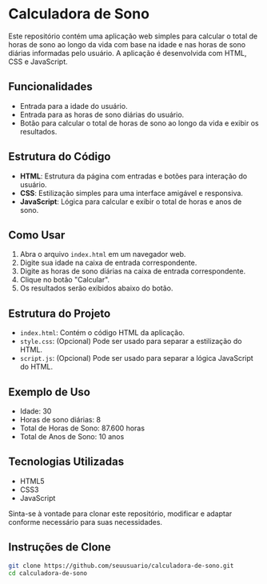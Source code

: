 # Calculadora de Sono

Este repositório contém uma aplicação web simples para calcular o total de horas de sono ao longo da vida com base na idade e nas horas de sono diárias informadas pelo usuário. A aplicação é desenvolvida com HTML, CSS e JavaScript.

## Funcionalidades

- Entrada para a idade do usuário.
- Entrada para as horas de sono diárias do usuário.
- Botão para calcular o total de horas de sono ao longo da vida e exibir os resultados.

## Estrutura do Código

- **HTML**: Estrutura da página com entradas e botões para interação do usuário.
- **CSS**: Estilização simples para uma interface amigável e responsiva.
- **JavaScript**: Lógica para calcular e exibir o total de horas e anos de sono.

## Como Usar

1. Abra o arquivo `index.html` em um navegador web.
2. Digite sua idade na caixa de entrada correspondente.
3. Digite as horas de sono diárias na caixa de entrada correspondente.
4. Clique no botão "Calcular".
5. Os resultados serão exibidos abaixo do botão.

## Estrutura do Projeto

- `index.html`: Contém o código HTML da aplicação.
- `style.css`: (Opcional) Pode ser usado para separar a estilização do HTML.
- `script.js`: (Opcional) Pode ser usado para separar a lógica JavaScript do HTML.

## Exemplo de Uso

- Idade: 30
- Horas de sono diárias: 8
- Total de Horas de Sono: 87.600 horas
- Total de Anos de Sono: 10 anos

## Tecnologias Utilizadas

- HTML5
- CSS3
- JavaScript

Sinta-se à vontade para clonar este repositório, modificar e adaptar conforme necessário para suas necessidades.

## Instruções de Clone

```bash
git clone https://github.com/seuusuario/calculadora-de-sono.git
cd calculadora-de-sono

